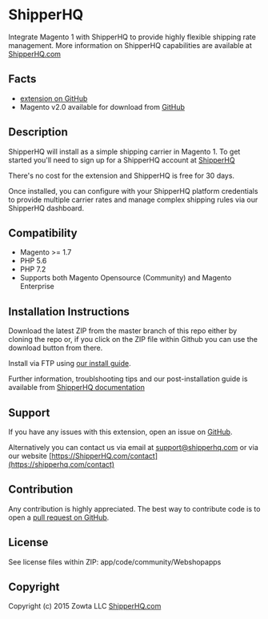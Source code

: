 # ShipperHQ

Integrate Magento 1 with ShipperHQ to provide highly flexible shipping rate management.
More information on ShipperHQ capabilities are available at [ShipperHQ.com][SHQ]

## Facts

- [extension on GitHub](https://github.com/shipperhq/magento1)
- Magento v2.0 available for download from [GitHub](https://github.com/shipperhq/module-shipper)

## Description

ShipperHQ will install as a simple shipping carrier in Magento 1. To get started you'll need to sign up for a ShipperHQ account at [ShipperHQ][SHQ]

There's no cost for the extension and ShipperHQ is free for 30 days.

Once installed, you can configure with your ShipperHQ platform credentials to provide multiple carrier rates and manage complex shipping rules via our ShipperHQ dashboard.

## Compatibility

- Magento >= 1.7
- PHP 5.6
- PHP 7.2
- Supports both Magento Opensource (Community) and Magento Enterprise

## Installation Instructions

Download the latest ZIP from the master branch of this repo either by cloning the repo or, if you click on the ZIP file within Github you can use the download button from there.

Install via FTP using [our install guide](https://docs.shipperhq.com/installing-the-shipperhq-magento-extension/).

Further information, troublshooting tips and our post-installation guide is available from [ShipperHQ documentation](https://docs.shipperhq.com/)

## Support

If you have any issues with this extension, open an issue on [GitHub](https://github.com/shipperhq/module-shipper/issues).

Alternatively you can contact us via email at support@shipperhq.com or via our website [https://ShipperHQ.com/contact](https://shipperhq.com/contact)

## Contribution

Any contribution is highly appreciated. The best way to contribute code is to open a [pull request on GitHub](https://help.github.com/articles/using-pull-requests).

## License

See license files within ZIP: app/code/community/Webshopapps

## Copyright

Copyright (c) 2015 Zowta LLC [ShipperHQ.com][SHQ]

[SHQ]: https://shipperhq.com